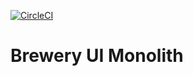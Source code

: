 [![CircleCI](https://circleci.com/gh/GabrielGardev/brewery-monolith.svg?style=svg)](https://circleci.com/gh/GabrielGardev/brewery-monolith)
# Brewery UI Monolith